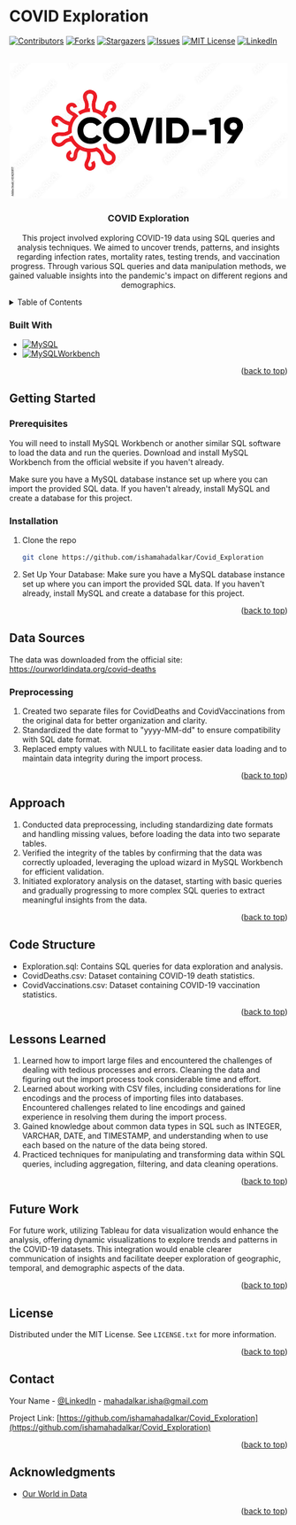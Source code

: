 # COVID Exploration

<!-- Improved compatibility of back to top link: See: https://github.com/othneildrew/Best-README-Template/pull/73 -->
<a name="readme-top"></a>

<!-- PROJECT SHIELDS -->
<!--
*** I'm using markdown "reference style" links for readability.
*** Reference links are enclosed in brackets [ ] instead of parentheses ( ).
*** See the bottom of this document for the declaration of the reference variables
*** for contributors-url, forks-url, etc. This is an optional, concise syntax you may use.
*** https://www.markdownguide.org/basic-syntax/#reference-style-links
-->
[![Contributors][contributors-shield]][contributors-url]
[![Forks][forks-shield]][forks-url]
[![Stargazers][stars-shield]][stars-url]
[![Issues][issues-shield]][issues-url]
[![MIT License][license-shield]][license-url]
[![LinkedIn][linkedin-shield]][linkedin-url]


<!-- PROJECT LOGO -->
<br />
<div align="center">
  <a href="https://github.com/ishamahadalkar/Covid_Exploration">
    <img src="logo.jpeg" alt="Logo" >
  </a>
  
<!-- Section Name tag -->
<a name="#about-the-project"></a>
<h3 align="center">COVID Exploration</h3>

  <p align="center">
    This project involved exploring COVID-19 data using SQL queries and analysis techniques. We aimed to uncover trends, patterns, and insights regarding infection rates, mortality rates, testing trends, and vaccination progress. 
    Through various SQL queries and data manipulation methods, we gained valuable insights into the pandemic's impact on different regions and demographics.
    <br />
  </p>
</div>



<!-- TABLE OF CONTENTS -->
<details>
  <summary>Table of Contents</summary>
  <ol>
    <li>
      <a href="#about-the-project">About The Project</a>
      <ul>
        <li><a href="#built-with">Built With</a></li>
      </ul>
    </li>
    <li>
      <a href="#getting-started">Getting Started</a>
      <ul>
        <li><a href="#prerequisites">Prerequisites</a></li>
        <li><a href="#installation">Installation</a></li>
      </ul>
    </li>
    <li><a href="#data-sources">Data Sources</a>
      <ul>
          <li><a href="#preprocessing">Preprocessing</a></li>
      </ul>
    </li>
    <li><a href="#approach">Approach</a></li>
    <li><a href="#code-structure">Code Structure</a></li>
    <li><a href="#lessons-learned">Lessons Learned</a></li>
    <li><a href="#future-work">Future Work</a></li>
    <li><a href="#license">License</a></li>
    <li><a href="#contact">Contact</a></li>
    <li><a href="#acknowledgments">Acknowledgments</a></li>
  </ol>
</details>

<!-- Section Name tag -->
<a name="#built-with"></a>

### Built With

* [![MySQL][MySQL.com]][MySQL-url]
* [![MySQLWorkbench][MySQLWorkbench.com]][MySQLWorkbench-url]

<p align="right">(<a href="#readme-top">back to top</a>)</p>


<!-- GETTING STARTED -->
## Getting Started

<!-- Section Name tag -->
<a name="#getting-started"></a>

### Prerequisites

<!-- Section Name tag -->
<a name="#prerequisites"></a>

You will need to install MySQL Workbench or another similar SQL software to load the data and run the queries. Download and install MySQL Workbench from the official website if you haven't already.

Make sure you have a MySQL database instance set up where you can import the provided SQL data. If you haven't already, install MySQL and create a database for this project.

### Installation

<!-- Section Name tag -->
<a name="#installation"></a>

1. Clone the repo
   ```sh
   git clone https://github.com/ishamahadalkar/Covid_Exploration
   ```
2. Set Up Your Database: Make sure you have a MySQL database instance set up where you can import the provided SQL data. If you haven't already, install MySQL and create a database for this project.
   
<p align="right">(<a href="#readme-top">back to top</a>)</p>

<!-- DATA SOURCES -->
## Data Sources

<!-- Section Name tag -->
<a name="#data-sources"></a>

The data was downloaded from the official site: https://ourworldindata.org/covid-deaths

### Preprocessing

<!-- Section Name tag -->
<a name="#preprocessing"></a>

1. Created two separate files for CovidDeaths and CovidVaccinations from the original data for better organization and clarity.
2. Standardized the date format to "yyyy-MM-dd" to ensure compatibility with SQL date format.
3. Replaced empty values with NULL to facilitate easier data loading and to maintain data integrity during the import process.

<p align="right">(<a href="#readme-top">back to top</a>)</p>


<!-- APPROACH -->
## Approach

<!-- Section Name tag -->
<a name="#approach"></a>

1. Conducted data preprocessing, including standardizing date formats and handling missing values, before loading the data into two separate tables.
2. Verified the integrity of the tables by confirming that the data was correctly uploaded, leveraging the upload wizard in MySQL Workbench for efficient validation.
3. Initiated exploratory analysis on the dataset, starting with basic queries and gradually progressing to more complex SQL queries to extract meaningful insights from the data.


<p align="right">(<a href="#readme-top">back to top</a>)</p>

<!-- CODE STRUCTURE -->
## Code Structure

<!-- Section Name tag -->
<a name="#code-structure"></a>

- Exploration.sql: Contains SQL queries for data exploration and analysis.
- CovidDeaths.csv: Dataset containing COVID-19 death statistics.
- CovidVaccinations.csv: Dataset containing COVID-19 vaccination statistics.


<p align="right">(<a href="#readme-top">back to top</a>)</p>


<!-- Lessons Learned -->
## Lessons Learned

<!-- Section Name tag -->
<a name="#lessons-learned"></a>

1. Learned how to import large files and encountered the challenges of dealing with tedious processes and errors. Cleaning the data and figuring out the import process took considerable time and effort.
2. Learned about working with CSV files, including considerations for line encodings and the process of importing files into databases. Encountered challenges related to line encodings and gained experience in resolving them during the import process.
3. Gained knowledge about common data types in SQL such as INTEGER, VARCHAR, DATE, and TIMESTAMP, and understanding when to use each based on the nature of the data being stored.
4. Practiced techniques for manipulating and transforming data within SQL queries, including aggregation, filtering, and data cleaning operations.

<p align="right">(<a href="#readme-top">back to top</a>)</p>

<!-- FUTURE WORK -->
## Future Work

<!-- Section Name tag -->
<a name="#future-work"></a>

For future work, utilizing Tableau for data visualization would enhance the analysis, offering dynamic visualizations to explore trends and patterns in the COVID-19 datasets. This integration would enable clearer communication of insights and facilitate deeper exploration of geographic, temporal, and demographic aspects of the data.

<p align="right">(<a href="#readme-top">back to top</a>)</p>


<!-- LICENSE -->
## License

<!-- Section Name tag -->
<a name="#license"></a>

Distributed under the MIT License. See `LICENSE.txt` for more information.

<p align="right">(<a href="#readme-top">back to top</a>)</p>



<!-- CONTACT -->
## Contact

<!-- Section Name tag -->
<a name="#contact"></a>

Your Name - [@LinkedIn]([linked-url]) - mahadalkar.isha@gmail.com

Project Link: [https://github.com/ishamahadalkar/Covid_Exploration](https://github.com/ishamahadalkar/Covid_Exploration)

<p align="right">(<a href="#readme-top">back to top</a>)</p>



<!-- ACKNOWLEDGMENTS -->
## Acknowledgments

<!-- Section Name tag -->
<a name="#acknowledgments"></a>

* [Our World in Data](https://ourworldindata.org/covid-deaths)

<p align="right">(<a href="#readme-top">back to top</a>)</p>



<!-- MARKDOWN LINKS & IMAGES -->
<!-- https://www.markdownguide.org/basic-syntax/#reference-style-links -->
[contributors-shield]: https://img.shields.io/github/contributors/ishamahadalkar/Covid_Exploration.svg?style=for-the-badge
[contributors-url]: https://github.com/ishamahadalkar/Covid_Exploration/graphs/contributors
[forks-shield]: https://img.shields.io/github/forks/ishamahadalkar/Covid_Exploration.svg?style=for-the-badge
[forks-url]: https://github.com/ishamahadalkar/Covid_Exploration/network/members
[stars-shield]: https://img.shields.io/github/stars/ishamahadalkar/Covid_Exploration.svg?style=for-the-badge
[stars-url]: https://github.com/ishamahadalkar/Covid_Exploration/stargazers
[issues-shield]: https://img.shields.io/github/issues/ishamahadalkar/Covid_Exploration.svg?style=for-the-badge
[issues-url]: https://github.com/ishamahadalkar/Covid_Exploration/issues
[license-shield]: https://img.shields.io/github/license/ishamahadalkar/Covid_Exploration.svg?style=for-the-badge
[license-url]: https://github.com/ishamahadalkar/Covid_Exploration/blob/master/LICENSE.txt
[linkedin-shield]: https://img.shields.io/badge/-LinkedIn-black.svg?style=for-the-badge&logo=linkedin&colorB=555
[linkedin-url]: https://linkedin.com/in/isha-mahadalkar
[product-screenshot]: images/screenshot.png
[Next.js]: https://img.shields.io/badge/next.js-000000?style=for-the-badge&logo=nextdotjs&logoColor=white
[Next-url]: https://nextjs.org/
[React.js]: https://img.shields.io/badge/React-20232A?style=for-the-badge&logo=react&logoColor=61DAFB
[React-url]: https://reactjs.org/
[Vue.js]: https://img.shields.io/badge/Vue.js-35495E?style=for-the-badge&logo=vuedotjs&logoColor=4FC08D
[Vue-url]: https://vuejs.org/
[Angular.io]: https://img.shields.io/badge/Angular-DD0031?style=for-the-badge&logo=angular&logoColor=white
[Angular-url]: https://angular.io/
[Svelte.dev]: https://img.shields.io/badge/Svelte-4A4A55?style=for-the-badge&logo=svelte&logoColor=FF3E00
[Svelte-url]: https://svelte.dev/
[Laravel.com]: https://img.shields.io/badge/Laravel-FF2D20?style=for-the-badge&logo=laravel&logoColor=white
[Laravel-url]: https://laravel.com
[Bootstrap.com]: https://img.shields.io/badge/Bootstrap-563D7C?style=for-the-badge&logo=bootstrap&logoColor=white
[Bootstrap-url]: https://getbootstrap.com
[JQuery.com]: https://img.shields.io/badge/jQuery-0769AD?style=for-the-badge&logo=jquery&logoColor=white
[JQuery-url]: https://jquery.com 
[MySQL.com]: https://img.shields.io/badge/MySQL-4479A1?style=for-the-badge&logo=mysql&logoColor=white
[MySQL-url]: https://www.mysql.com
[MySQLWorkbench.com]: https://img.shields.io/badge/MySQL_Workbench-4479A1?style=for-the-badge&logo=mysql&logoColor=white
[MySQLWorkbench-url]: https://www.mysql.com/products/workbench/

